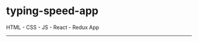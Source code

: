 # typing-speed-app

HTML - CSS - JS - React - Redux App

---

<!-- [See The Project]()

![tsaimg]()

[Patika](https://academy.patika.dev/tr/@alpk) -->
